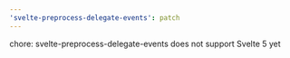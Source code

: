 ```yaml
---
'svelte-preprocess-delegate-events': patch
---
```


chore: svelte-preprocess-delegate-events does not support Svelte 5 yet
